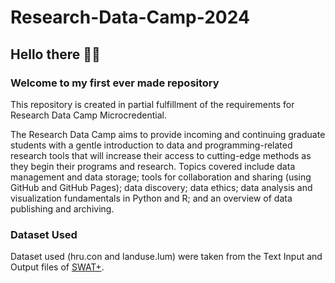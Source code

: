 # Research-Data-Camp-2024
## Hello there 👋🤖
### Welcome to my first ever made repository
This repository is created in partial fulfillment of the requirements for Research Data Camp Microcredential.

The Research Data Camp aims to provide incoming and continuing graduate students with a gentle introduction to data and programming-related research tools that will increase their access to cutting-edge methods as they begin their programs and research. Topics covered include data management and data storage; tools for collaboration and sharing (using GitHub and GitHub Pages); data discovery; data ethics; data analysis and visualization fundamentals in Python and R; and an overview of data publishing and archiving.

### Dataset Used
Dataset used (hru.con and landuse.lum) were taken from the Text Input and Output files of [SWAT+](https://swat.tamu.edu/software/plus).
